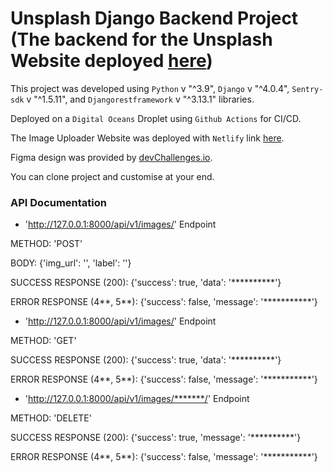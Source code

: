 # Unsplash Django Backend Project (The backend for the Unsplash Website deployed [here](https://unsplash-adeoluwa.netlify.app/))

This project was developed using `Python` v "^3.9", `Django` v "^4.0.4", `Sentry-sdk` v "^1.5.11", and `Djangorestframework` v "^3.13.1" libraries.

Deployed on a `Digital Oceans` Droplet using `Github Actions` for CI/CD.

The Image Uploader Website was deployed with `Netlify` link [here](https://unsplash-adeoluwa.netlify.app/).

Figma design was provided by [devChallenges.io](https://devchallenges.io/).

You can clone project and customise at your end.

### API Documentation

- 'http://127.0.0.1:8000/api/v1/images/' Endpoint

METHOD: 'POST'

BODY: {'img_url': '', 'label': ''}

SUCCESS RESPONSE (200): {'success': true, 'data': '**********'}

ERROR RESPONSE (4**, 5**): {'success': false, 'message': '***********'}


- 'http://127.0.0.1:8000/api/v1/images/' Endpoint

METHOD: 'GET'

SUCCESS RESPONSE (200): {'success': true, 'data': '**********'}

ERROR RESPONSE (4**, 5**): {'success': false, 'message': '***********'}


- 'http://127.0.0.1:8000/api/v1/images/*******/' Endpoint

METHOD: 'DELETE'

SUCCESS RESPONSE (200): {'success': true, 'message': '**********'}

ERROR RESPONSE (4**, 5**): {'success': false, 'message': '***********'}

